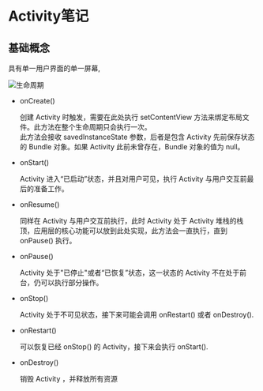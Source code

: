# Activity笔记

## 基础概念

具有单一用户界面的单一屏幕,

![生命周期](../android-notes/Activity学习笔记-资源/activity.jpg)

- onCreate()

    创建 Activity 时触发，需要在此处执行 setContentView 方法来绑定布局文件。此方法在整个生命周期只会执行一次。  
    此方法会接收 savedInstanceState 参数，后者是包含 Activity 先前保存状态的 Bundle 对象。如果 Activity 此前未曾存在，Bundle 对象的值为 null。

- onStart()

    Activity 进入“已启动”状态，并且对用户可见，执行 Activity 与用户交互前最后的准备工作。

- onResume()

    同样在 Activity 与用户交互前执行，此时 Activity 处于 Activity 堆栈的栈顶，应用层的核心功能可以放到此处实现，此方法会一直执行，直到 onPause() 执行。

- onPause()

    Activity 处于"已停止"或者“已恢复”状态，这一状态的 Activity 不在处于前台，仍可以执行部分操作。

- onStop()

    Activity 处于不可见状态，接下来可能会调用 onRestart() 或者 onDestroy().

- onRestart()

    可以恢复已经 onStop() 的 Activity，接下来会执行 onStart().

- onDestroy()

    销毁 Activity ，并释放所有资源

